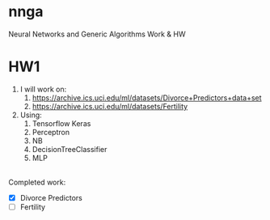 # nnga
Neural Networks and Generic Algorithms Work & HW<br>

# HW1

1. I will work on: 
    1. https://archive.ics.uci.edu/ml/datasets/Divorce+Predictors+data+set
    2. https://archive.ics.uci.edu/ml/datasets/Fertility
2. Using:
    1. Tensorflow Keras
    2. Perceptron
    3. NB
    4. DecisionTreeClassifier
    5. MLP

<br>
Completed work:

- [x] Divorce Predictors
- [ ] Fertility

